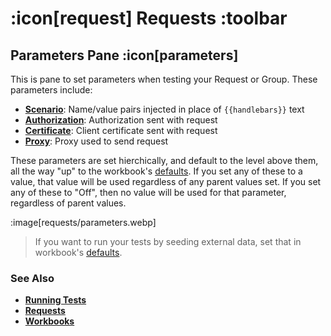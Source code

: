 # :icon[request] Requests :toolbar

## Parameters Pane :icon[parameters]

This is pane to set parameters when testing your Request or Group.  These parameters include:

* [**Scenario**](help:scenarios): Name/value pairs injected in place of `{{handlebars}}` text
* [**Authorization**](help:authorizations): Authorization sent with request
* [**Certificate**](help:certificates):  Client certificate sent with request
* [**Proxy**](help:proxies):  Proxy used to send request

These parameters are set hierchically, and default to the level above them, all the way "up" to the workbook's [defaults](help:defaults-and-settings).
If you set any of these to a value, that value will be used regardless of any parent values set.  If you set any of these to "Off", then
no value will be used for that parameter, regardless of parent values.

:image[requests/parameters.webp]

> If you want to run your tests by seeding external data, set that in workbook's [defaults](help:defaults-and-settings).

### See Also

* [**Running Tests**](help:running-tests)
* [**Requests**](help:requests)
* [**Workbooks**](help:workbooks)
